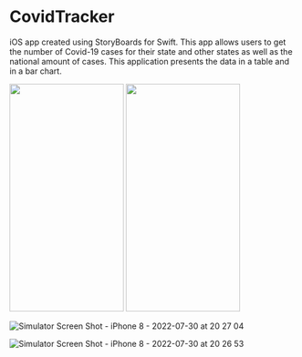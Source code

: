 # CovidTracker
iOS app created using StoryBoards for Swift. This app allows users to get the number of Covid-19 cases for their state and other states as well as the national amount of cases. This application presents the data in a table and in a bar chart.

<p align="row">
<img src="https://user-images.githubusercontent.com/55303890/182004597-14a98832-216a-4926-94af-86911a45f8c4.png" width="200" height="400">
  

<img align=”middle” src="https://user-images.githubusercontent.com/55303890/182004594-1ba67322-fa8d-4cc9-8f4f-b27ed65d9cff.png" width="200" height="400">
</p>

![Simulator Screen Shot - iPhone 8 - 2022-07-30 at 20 27 04](https://user-images.githubusercontent.com/55303890/182004597-14a98832-216a-4926-94af-86911a45f8c4.png)

![Simulator Screen Shot - iPhone 8 - 2022-07-30 at 20 26 53](https://user-images.githubusercontent.com/55303890/182004594-1ba67322-fa8d-4cc9-8f4f-b27ed65d9cff.png)
